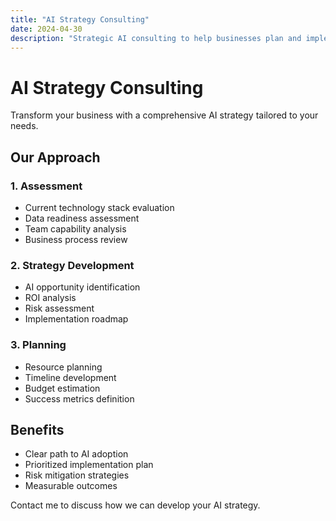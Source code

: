 ```yaml
---
title: "AI Strategy Consulting"
date: 2024-04-30
description: "Strategic AI consulting to help businesses plan and implement AI solutions"
---
```


# AI Strategy Consulting

Transform your business with a comprehensive AI strategy tailored to your needs.

## Our Approach

### 1. Assessment
- Current technology stack evaluation
- Data readiness assessment
- Team capability analysis
- Business process review

### 2. Strategy Development
- AI opportunity identification
- ROI analysis
- Risk assessment
- Implementation roadmap

### 3. Planning
- Resource planning
- Timeline development
- Budget estimation
- Success metrics definition

## Benefits

- Clear path to AI adoption
- Prioritized implementation plan
- Risk mitigation strategies
- Measurable outcomes

Contact me to discuss how we can develop your AI strategy. 